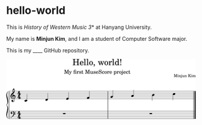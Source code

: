 # hello-world
This is *History of Western Music 3** at Hanyang University.

My name is **Minjun Kim**, and I am a student of Computer Software major.

This is my ____ GitHub repository.

<img src="hello-world.png">
